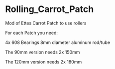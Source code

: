 # Rolling_Carrot_Patch
Mod of Ettes Carrot Patch to use rollers

For each Patch you need:

4x 608 Bearings
8mm diameter aluminum rod/tube

The 90mm version needs 2x 150mm

The 120mm version needs 2x 180mm


